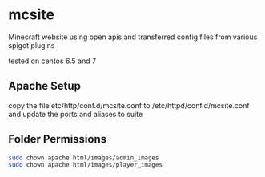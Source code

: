 # mcsite
Minecraft website using open apis and transferred config files from various spigot plugins

tested on centos 6.5 and 7

## Apache Setup
copy the file etc/http/conf.d/mcsite.conf to /etc/httpd/conf.d/mcsite.conf
and update the ports and aliases to suite

## Folder Permissions
```bash
sudo chown apache html/images/admin_images
sudo chown apache html/images/player_images
```
